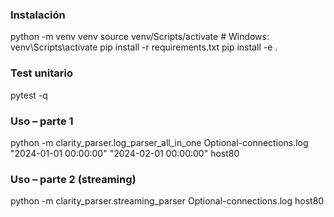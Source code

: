 ### Instalación
python -m venv venv
source venv/Scripts/activate   # Windows: venv\Scripts\activate
pip install -r requirements.txt
pip install -e .

### Test unitario
pytest -q

### Uso – parte 1
python -m clarity_parser.log_parser_all_in_one Optional-connections.log "2024-01-01 00:00:00" "2024-02-01 00:00:00" host80

### Uso – parte 2 (streaming)
python -m clarity_parser.streaming_parser Optional-connections.log host80
